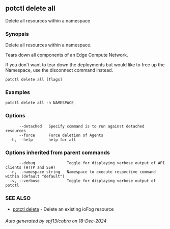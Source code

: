 ## potctl delete all

Delete all resources within a namespace

### Synopsis

Delete all resources within a namespace.

Tears down all components of an Edge Compute Network.

If you don't want to tear down the deployments but would like to free up the Namespace, use the disconnect command instead.

```
potctl delete all [flags]
```

### Examples

```
potctl delete all -n NAMESPACE
```

### Options

```
      --detached   Specify command is to run against detached resources
      --force      Force deletion of Agents
  -h, --help       help for all
```

### Options inherited from parent commands

```
      --debug              Toggle for displaying verbose output of API clients (HTTP and SSH)
  -n, --namespace string   Namespace to execute respective command within (default "default")
  -v, --verbose            Toggle for displaying verbose output of potctl
```

### SEE ALSO

* [potctl delete](potctl_delete.md)	 - Delete an existing ioFog resource

###### Auto generated by spf13/cobra on 18-Dec-2024
